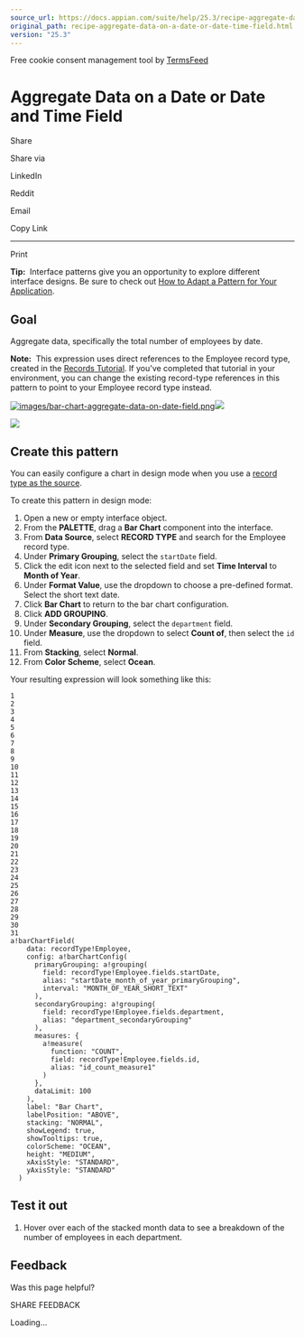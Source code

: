 ```yaml
---
source_url: https://docs.appian.com/suite/help/25.3/recipe-aggregate-data-on-a-date-or-date-time-field.html
original_path: recipe-aggregate-data-on-a-date-or-date-time-field.html
version: "25.3"
---
```


Free cookie consent management tool by [TermsFeed](https://www.termsfeed.com/)

# Aggregate Data on a Date or Date and Time Field

Share

Share via

LinkedIn

Reddit

Email

Copy Link

* * *

Print

**Tip:**  Interface patterns give you an opportunity to explore different interface designs. Be sure to check out [How to Adapt a Pattern for Your Application](Adapt_a_SAIL_Recipe_to_Work_with_My_Applications.html).

## Goal

Aggregate data, specifically the total number of employees by date.

**Note:**  This expression uses direct references to the Employee record type, created in the [Records Tutorial](Records_Tutorial.html). If you've completed that tutorial in your environment, you can change the existing record-type references in this pattern to point to your Employee record type instead.

[![images/bar-chart-aggregate-data-on-date-field.png](images/bar-chart-aggregate-data-on-date-field.png)![](/suite/help/25.3/images/rn/zoom_magnify_center.png)](#img7)

[![](images/bar-chart-aggregate-data-on-date-field.png)](#_)

## Create this pattern

You can easily configure a chart in design mode when you use a [record type as the source](Chart_Configuration_Using_Records.html).

To create this pattern in design mode:

1.  Open a new or empty interface object.
2.  From the **PALETTE**, drag a **Bar Chart** component into the interface.
3.  From **Data Source**, select **RECORD TYPE** and search for the Employee record type.
4.  Under **Primary Grouping**, select the `startDate` field.
5.  Click the edit icon next to the selected field and set **Time Interval** to **Month of Year**.
6.  Under **Format Value**, use the dropdown to choose a pre-defined format. Select the short text date.
7.  Click **Bar Chart** to return to the bar chart configuration.
8.  Click **ADD GROUPING**.
9.  Under **Secondary Grouping**, select the `department` field.
10.  Under **Measure**, use the dropdown to select **Count of**, then select the `id` field.
11.  From **Stacking**, select **Normal**.
12.  From **Color Scheme**, select **Ocean**.

Your resulting expression will look something like this:

```
1
2
3
4
5
6
7
8
9
10
11
12
13
14
15
16
17
18
19
20
21
22
23
24
25
26
27
28
29
30
31
a!barChartField(
    data: recordType!Employee,
    config: a!barChartConfig(
      primaryGrouping: a!grouping(
        field: recordType!Employee.fields.startDate,
        alias: "startDate_month_of_year_primaryGrouping",
        interval: "MONTH_OF_YEAR_SHORT_TEXT"
      ),
      secondaryGrouping: a!grouping(
        field: recordType!Employee.fields.department,
        alias: "department_secondaryGrouping"
      ),
      measures: {
        a!measure(
          function: "COUNT",
          field: recordType!Employee.fields.id,
          alias: "id_count_measure1"
        )
      },
      dataLimit: 100
    ),
    label: "Bar Chart",
    labelPosition: "ABOVE",
    stacking: "NORMAL",
    showLegend: true,
    showTooltips: true,
    colorScheme: "OCEAN",
    height: "MEDIUM",
    xAxisStyle: "STANDARD",
    yAxisStyle: "STANDARD"
  )
```

## Test it out

1.  Hover over each of the stacked month data to see a breakdown of the number of employees in each department.

## Feedback

Was this page helpful?

SHARE FEEDBACK

Loading...